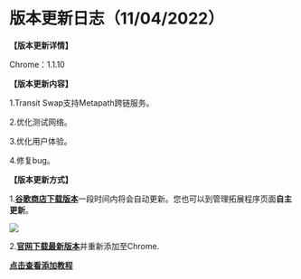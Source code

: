# 版本更新日志（11/04/2022）

**【版本更新详情】**

Chrome：1.1.10



**【版本更新内容】**

1.Transit Swap支持Metapath跨链服务。&#x20;

2.优化测试网络。&#x20;

3.优化用户体验。

4.修复bug。



**【版本更新方式】**

1.[**谷歌商店下载版本**](https://chrome.google.com/webstore/detail/tokenpocket/mfgccjchihfkkindfppnaooecgfneiii?hl=zh-CN)一段时间内将会自动更新。您也可以到管理拓展程序页面**自主更新**。

![](<../../.gitbook/assets/组 5.png>)

2.[**官网下载最新版本**](broken-reference)并重新添加至Chrome.

[**点击查看添加教程**](https://help.tokenpocket.pro/cn/extension-wallet/faq/installation-tutorial)

